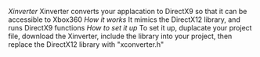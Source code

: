 *Xinverter*
Xinverter converts your applacation to DirectX9 so that it can be accessible to Xbox360
*How it works*
It mimics the DirectX12 library, and runs DirectX9 functions
*How to set it up*
To set it up, duplacate your project file, download the Xinverter, include the library into your project, then replace the DirectX12 library with "xconverter.h"
